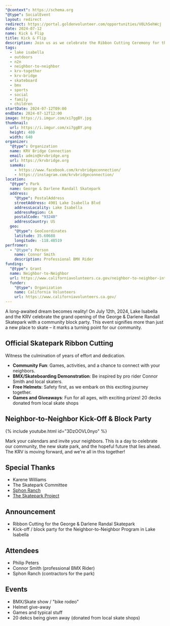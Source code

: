 ```yaml
---
"@context": https://schema.org
"@type": SocialEvent
layout: redirect
redirect: https://portal.goldenvolunteer.com/opportunities/V0Lh5ehWcj
date: 2024-07-12
name: Kick & Flip
title: Kick & Flip
description: Join us as we celebrate the Ribbon Cutting Ceremony for the George & Darlene Randall Skatepark and have a Block Party as the Lake Isabella Kick-Off of the Neighbor-to-Neighbor Program
tags:
  - lake isabella
  - outdoors
  - n2n
  - neighbor-to-neighbor
  - krv-together
  - krv-bridge
  - skateboard
  - bmx
  - sports
  - social
  - family
  - children
startDate: 2024-07-12T09:00
endDate: 2024-07-12T12:00
image: https://i.imgur.com/xi7ggBY.jpg
thumbnail:
  url: https://i.imgur.com/xi7ggBY.png
  height: 480
  width: 640
organizer:
  "@type": Organization
  name: KRV Bridge Connection
  email: admin@krvbridge.org
  url: https://krvbridge.org
  sameAs:
    - https://www.facebook.com/krvbridgeconnection/
    - https://instagram.com/krvbridgeconnection/
location:
  "@type": Park
  name: George & Darlene Randall Skatepark
  address:
    "@type": PostalAddress
    streetAddress: 4901 Lake Isabella Blvd
    addressLocality: Lake Isabella
    addressRegion: CA
    postalCode: "93240"
    addressCountry: US
  geo:
    "@type": GeoCoordinates
    latitude: 35.60688
    longitude: -118.48519
perfromer:
  - "@type": Person
    name: Connor Smith
    description: Professional BMX Rider
funding:
  "@type": Grant
  name: Neighbor-to-Neighbor
  url: https://www.californiavolunteers.ca.gov/neighbor-to-neighbor-interest/
  funder:
    "@type": Organization
    name: California Volunteers
    url: https://www.californiavolunteers.ca.gov/
---
```


A long-awaited dream becomes reality! On July 12th, 2024, Lake Isabella and the KRV celebrate the grand
opening of the George & Darlene Randall Skatepark with a community block party. This event signifies
more than just a new place to skate – it marks a turning point for our community.

## Official Skatepark Ribbon Cutting
Witness the culmination of years of effort and dedication.

- **Community Fun**: Games, activities, and a chance to connect with your neighbors.
- **BMX/Skateboarding Demonstration**: Be inspired by pro rider Connor Smith and local skaters.
- **Free Helmets**: Safety first, as we embark on this exciting journey together.
- **Games and Giveaways**: Fun for all ages, with exciting prizes! 20 decks donated from local skate shops

## Neighbor-to-Neighbor Kick-Off & Block Party
<div class="center">{% include youtube.html id="3DzOOVL0nyo" %}</div>

Mark your calendars and invite your neighbors. This is a day to celebrate our community,
the new skate park, and the hopeful future that lies ahead.  The KRV is moving forward,
and we're all in this together!

## Special Thanks
- Karene Williams
- The Skatepark Committee
- [Sphon Ranch](https://www.spohnranch.com/)
- [The Skatepark Project](https://skatepark.org/)

## Announcement
- Ribbon Cutting for the George & Darlene Randal Skatepark
- Kick-off / block party for the Neighbor-to-Neighbor Program in Lake Isabella

## Attendees
- Philip Peters
- Connor Smith (professional BMX Rider)
- Sphon Ranch (contractors for the park)

## Events
- BMX/Skate show / "bike rodeo"
- Helmet give-away
- Games and typical stuff
- 20 dekcs being given away (donated from local skate shops)
